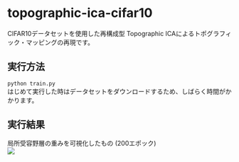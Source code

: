 # topographic-ica-cifar10
CIFAR10データセットを使用した再構成型 Topographic ICAによるトポグラフィック・マッピングの再現です。

## 実行方法
`python train.py`  
はじめて実行した時はデータセットをダウンロードするため、しばらく時間がかかります。

## 実行結果
局所受容野層の重みを可視化したもの (200エポック)  
![](https://github.com/s059ff/topographic-ica-cifar10/blob/master/sample/kernel.png)  
